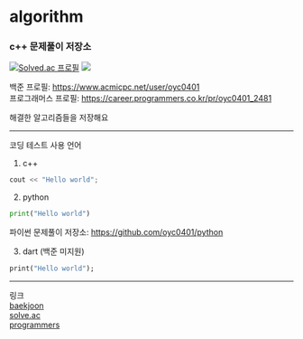 # algorithm

### c++ 문제풀이 저장소

[![Solved.ac 프로필](http://mazassumnida.wtf/api/v2/generate_badge?boj=oyc0401)](https://solved.ac/oyc0401)
<img src="http://mazandi.herokuapp.com/api?handle=oyc0401&theme=warm"/>

백준 프로필: https://www.acmicpc.net/user/oyc0401   
프로그래머스 프로필: https://career.programmers.co.kr/pr/oyc0401_2481

해결한 알고리즘들을 저장해요

------------
코딩 테스트 사용 언어
1. c++
``` C++
cout << "Hello world";
```
2. python
``` python
print("Hello world")
```
파이썬 문제풀이 저장소: https://github.com/oyc0401/python

3. dart (백준 미지원)
``` dart
print("Hello world");
```

-----

링크  
[baekjoon](https://www.acmicpc.net/user/oyc0401)    
[solve.ac](https://solved.ac/profile/oyc0401)  
[programmers](https://career.programmers.co.kr/pr/oyc0401_2481)
